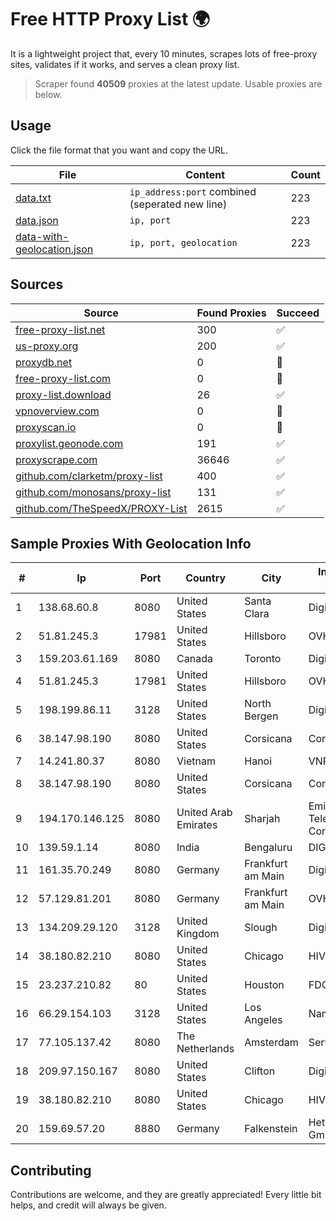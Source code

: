 
# Free HTTP Proxy List 🌍

It is a lightweight project that, every 10 minutes, scrapes lots of free-proxy sites, validates if it works, and serves a clean proxy list.


> Scraper found **40509** proxies at the latest update. Usable proxies are below.

## Usage

Click the file format that you want and copy the URL.


|File|Content|Count|
|----|-------|-----|
|[data.txt](https://raw.githubusercontent.com/themiralay/Proxy-List-World/master/data.txt)|`ip_address:port` combined (seperated new line)|223|
|[data.json](https://raw.githubusercontent.com/themiralay/Proxy-List-World/master/data.json)|`ip, port`|223|
|[data-with-geolocation.json](https://raw.githubusercontent.com/themiralay/Proxy-List-World/master/data-with-geolocation.json)|`ip, port, geolocation`|223|

## Sources

|Source|Found Proxies|Succeed|
|------|-------------|-------|
|[free-proxy-list.net](https://free-proxy-list.net)|300|✅|
|[us-proxy.org](https://www.us-proxy.org)|200|✅|
|[proxydb.net](http://proxydb.net)|0|🚫|
|[free-proxy-list.com](https://free-proxy-list.com/?page=&port=&type%5B%5D=http&type%5B%5D=https&up_time=0&search=Search)|0|🚫|
|[proxy-list.download](https://www.proxy-list.download/HTTP)|26|✅|
|[vpnoverview.com](https://vpnoverview.com/privacy/anonymous-browsing/free-proxy-servers)|0|🚫|
|[proxyscan.io](https://www.proxyscan.io)|0|🚫|
|[proxylist.geonode.com](https://proxylist.geonode.com/api/proxy-list?limit=300&page=1&sort_by=lastChecked&sort_type=desc&protocols=http,https)|191|✅|
|[proxyscrape.com](https://api.proxyscrape.com/v2/?request=displayproxies&protocol=http&timeout=10000&country=all&ssl=all&anonymity=all)|36646|✅|
|[github.com/clarketm/proxy-list](https://raw.githubusercontent.com/clarketm/proxy-list/master/proxy-list-raw.txt)|400|✅|
|[github.com/monosans/proxy-list](https://raw.githubusercontent.com/monosans/proxy-list/main/proxies/http.txt)|131|✅|
|[github.com/TheSpeedX/PROXY-List](https://raw.githubusercontent.com/TheSpeedX/PROXY-List/master/http.txt)|2615|✅|


## Sample Proxies With Geolocation Info

|#|Ip|Port|Country|City|Internet Service Provider|
|-|--|----|-------|----|-------------------------|
|1|138.68.60.8|8080|United States|Santa Clara|DigitalOcean, LLC|
|2|51.81.245.3|17981|United States|Hillsboro|OVH SAS|
|3|159.203.61.169|8080|Canada|Toronto|DigitalOcean, LLC|
|4|51.81.245.3|17981|United States|Hillsboro|OVH SAS|
|5|198.199.86.11|3128|United States|North Bergen|DigitalOcean, LLC|
|6|38.147.98.190|8080|United States|Corsicana|Corsicana ISD|
|7|14.241.80.37|8080|Vietnam|Hanoi|VNPT|
|8|38.147.98.190|8080|United States|Corsicana|Corsicana ISD|
|9|194.170.146.125|8080|United Arab Emirates|Sharjah|Emirates Telecommunications Corporation|
|10|139.59.1.14|8080|India|Bengaluru|DIGITALOCEAN|
|11|161.35.70.249|8080|Germany|Frankfurt am Main|DigitalOcean, LLC|
|12|57.129.81.201|8080|Germany|Frankfurt am Main|OVH SAS|
|13|134.209.29.120|3128|United Kingdom|Slough|DigitalOcean, LLC|
|14|38.180.82.210|8080|United States|Chicago|HIVELOCITY, Inc.|
|15|23.237.210.82|80|United States|Houston|FDCservers.net|
|16|66.29.154.103|3128|United States|Los Angeles|Namecheap, Inc.|
|17|77.105.137.42|8080|The Netherlands|Amsterdam|Servers Tech Fzco|
|18|209.97.150.167|8080|United States|Clifton|DigitalOcean, LLC|
|19|38.180.82.210|8080|United States|Chicago|HIVELOCITY, Inc.|
|20|159.69.57.20|8880|Germany|Falkenstein|Hetzner Online GmbH|



## Contributing

Contributions are welcome, and they are greatly appreciated! Every
little bit helps, and credit will always be given.


